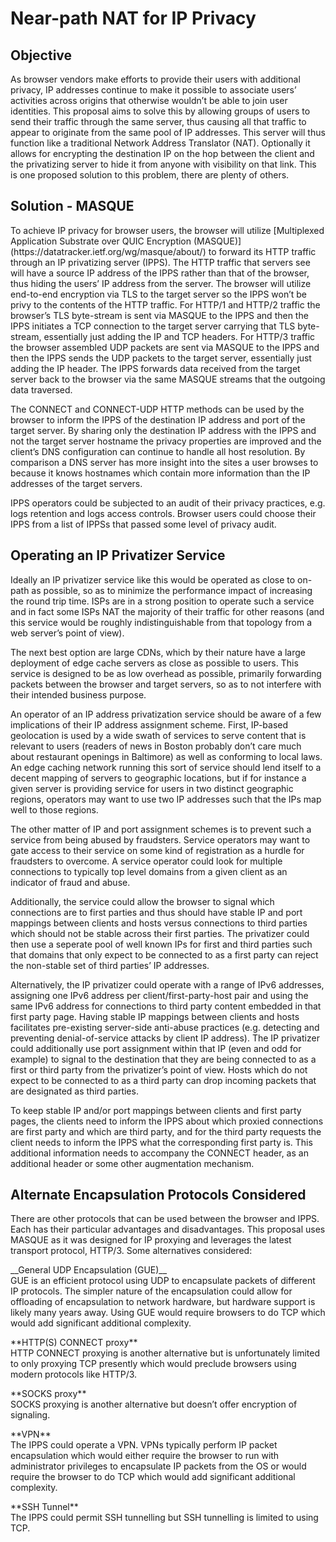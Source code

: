 # Near-path NAT for IP Privacy

## Objective

As browser vendors make efforts to provide their users with additional privacy, IP addresses continue to make it possible to associate users’ activities across origins that otherwise wouldn’t be able to join user identities. This proposal aims to solve this by allowing groups of users to send their traffic through the same server, thus causing all that traffic to appear to originate from the same pool of IP addresses. This server will thus function like a traditional Network Address Translator (NAT). Optionally it allows for encrypting the destination IP on the hop between the client and the privatizing server to hide it from anyone with visibility on that link. This is one proposed solution to this problem, there are plenty of others.

## Solution - MASQUE

<p>To achieve IP privacy for browser users, the browser will utilize [Multiplexed Application Substrate over QUIC Encryption (MASQUE)](https://datatracker.ietf.org/wg/masque/about/) to forward its HTTP traffic through an IP privatizing server (IPPS).  The HTTP traffic that servers see will have a source IP address of the IPPS rather than that of the browser, thus hiding the users’ IP address from the server.  The browser will utilize end-to-end encryption via TLS to the target server so the IPPS won’t be privy to the contents of the HTTP traffic.  For HTTP/1 and HTTP/2 traffic the browser’s TLS byte-stream is sent via MASQUE to the IPPS and then the IPPS initiates a TCP connection to the target server carrying that TLS byte-stream, essentially just adding the IP and TCP headers.  For HTTP/3 traffic the browser assembled UDP packets are sent via MASQUE to the IPPS and then the IPPS sends the UDP packets to the target server, essentially just adding the IP header.  The IPPS forwards data received from the target server back to the browser via the same MASQUE streams that the outgoing data traversed.
</p>
<p>The CONNECT and CONNECT-UDP HTTP methods can be used by the browser to inform the IPPS of the destination IP address and port of the target server.  By sharing only the destination IP address with the IPPS and not the target server hostname the privacy properties are improved and the client’s DNS configuration can continue to handle all host resolution.  By comparison a DNS server has more insight into the sites a user browses to because it knows hostnames which contain more information than the IP addresses of the target servers.
</p>
<p>IPPS operators could be subjected to an audit of their privacy practices, e.g. logs retention and logs access controls.  Browser users could choose their IPPS from a list of IPPSs that passed some level of privacy audit.
</p>

## Operating an IP Privatizer Service

<p>Ideally an IP privatizer service like this would be operated as close to on-path as possible, so as to minimize the performance impact of increasing the round trip time. ISPs are in a strong position to operate such a service and in fact some ISPs NAT the majority of their traffic for other reasons (and this service would be roughly indistinguishable from that topology from a web server’s point of view).
</p>
<p>The next best option are large CDNs, which by their nature have a large deployment of edge cache servers as close as possible to users. This service is designed to be as low overhead as possible, primarily forwarding packets between the browser and target servers, so as to not interfere with their intended business purpose.
</p>
<p>An operator of an IP address privatization service should be aware of a few implications of their IP address assignment scheme. First, IP-based geolocation is used by a wide swath of services to serve content that is relevant to users (readers of news in Boston probably don’t care much about restaurant openings in Baltimore) as well as conforming to local laws. An edge caching network running this sort of service should lend itself to a decent mapping of servers to geographic locations, but if for instance a given server is providing service for users in two distinct geographic regions, operators may want to use two IP addresses such that the IPs map well to those regions.
</p>
<p>The other matter of IP and port assignment schemes is to prevent such a service from being abused by fraudsters. Service operators may want to gate access to their service on some kind of registration as a hurdle for fraudsters to overcome. A service operator could look for multiple connections to typically top level domains from a given client as an indicator of fraud and abuse.
</p>
<p>Additionally, the service could allow the browser to signal which connections are to first parties and thus should have stable IP and port mappings between clients and hosts versus connections to third parties which should not be stable across their first parties. The privatizer could then use a seperate pool of well known IPs for first and third parties such that domains that only expect to be connected to as a first party can reject the non-stable set of third parties’ IP addresses.
</p>
<p>Alternatively, the IP privatizer could operate with a range of IPv6 addresses, assigning one IPv6 address per client/first-party-host pair and using the same IPv6 address for connections to third party content embedded in that first party page.  Having stable IP mappings between clients and hosts facilitates pre-existing server-side anti-abuse practices (e.g. detecting and preventing denial-of-service attacks by client IP address).  The IP privatizer could additionally use port assignment within that IP (even and odd for example) to signal to the destination that they are being connected to as a first or third party from the privatizer’s point of view. Hosts which do not expect to be connected to as a third party can drop incoming packets that are designated as third parties.
</p>
<p>To keep stable IP and/or port mappings between clients and first party pages, the clients need to inform the IPPS about which proxied connections are first party and which are third party, and for the third party requests the client needs to inform the IPPS what the corresponding first party is.  This additional information needs to accompany the CONNECT header, as an additional header or some other augmentation mechanism.
</p>

## Alternate Encapsulation Protocols Considered

<p>There are other protocols that can be used between the browser and IPPS.  Each has their particular advantages and disadvantages.  This proposal uses MASQUE as it was designed for IP proxying and leverages the latest transport protocol, HTTP/3.  Some alternatives considered:
</p>
<p>__General UDP Encapsulation (GUE)__<br>
GUE is an efficient protocol using UDP to encapsulate packets of different IP protocols.  The simpler nature of the encapsulation could allow for offloading of encapsulation to network hardware, but hardware support is likely many years away.  Using GUE would require browsers to do TCP which would add significant additional complexity.<br>
</p>
<p>**HTTP(S) CONNECT proxy**<br>
HTTP CONNECT proxying is another alternative but is unfortunately limited to only proxying TCP presently which would preclude browsers using modern protocols like HTTP/3.<br>
</p>
<p>**SOCKS proxy**<br>
SOCKS proxying is another alternative but doesn’t offer encryption of signaling.<br>
</p>
<p>**VPN**<br>
The IPPS could operate a VPN.  VPNs typically perform IP packet encapsulation which would either require the browser to run with administrator privileges to encapsulate IP packets from the OS or would require the browser to do TCP which would add significant additional complexity.<br>
</p>
<p>**SSH Tunnel**<br>
The IPPS could permit SSH tunnelling but SSH tunnelling is limited to using TCP.
</p>
